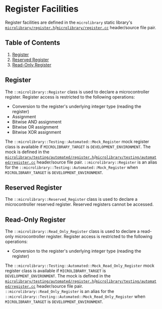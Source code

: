 # Register Facilities

Register facilities are defined in the `microlibrary` static library's
[`microlibrary/register.h`](https://github.com/apcountryman/microlibrary/blob/main/libraries/microlibrary/ANY/ANY/include/microlibrary/register.h)/[`microlibrary/register.cc`](https://github.com/apcountryman/microlibrary/blob/main/libraries/microlibrary/ANY/ANY/source/microlibrary/register.cc)
header/source file pair.

## Table of Contents

1. [Register](#register)
1. [Reserved Register](#reserved-register)
1. [Read-Only Register](#read-only-register)

## Register

The `::microlibrary::Register` class is used to declare a microcontroller register.
Register access is restricted to the following operations:
- Conversion to the register's underlying integer type (reading the register)
- Assignment
- Bitwise AND assignment
- Bitwise OR assignment
- Bitwise XOR assignment

The `::microlibrary::Testing::Automated::Mock_Register` mock register class is available
if `MICROLIBRARY_TARGET` is `DEVELOPMENT_ENVIRONMENT`.
The mock is defined in the
[`microlibrary/testing/automated/register.h`](https://github.com/apcountryman/microlibrary/blob/main/libraries/microlibrary/ANY/DEVELOPMENT_ENVIRONMENT/include/microlibrary/testing/automated/register.h)/[`microlibrary/testing/automated/register.cc`](https://github.com/apcountryman/microlibrary/blob/main/libraries/microlibrary/ANY/DEVELOPMENT_ENVIRONMENT/source/microlibrary/testing/automated/register.cc)
header/source file pair.
`::microlibrary::Register` is an alias for the
`::microlibrary::Testing::Automated::Mock_Register` when `MICROLIBRARY_TARGET` is
`DEVELOPMENT_ENVIRONMENT`.

## Reserved Register

The `::microlibrary::Reserved_Register` class is used to declare a microcontroller
reserved register.
Reserved registers cannot be accessed.

## Read-Only Register

The `::microlibrary::Read_Only_Register` class is used to declare a read-only
microcontroller register.
Register access is restricted to the following operations:
- Conversion to the register's underlying integer type (reading the register)

The `::microlibrary::Testing::Automated::Mock_Read_Only_Register` mock register class is
available if `MICROLIBRARY_TARGET` is `DEVELOPMENT_ENVIRONMENT`.
The mock is defined in the
[`microlibrary/testing/automated/register.h`](https://github.com/apcountryman/microlibrary/blob/main/libraries/microlibrary/ANY/DEVELOPMENT_ENVIRONMENT/include/microlibrary/testing/automated/register.h)/[`microlibrary/testing/automated/register.cc`](https://github.com/apcountryman/microlibrary/blob/main/libraries/microlibrary/ANY/DEVELOPMENT_ENVIRONMENT/source/microlibrary/testing/automated/register.cc)
header/source file pair.
`::microlibrary::Read_Only_Register` is an alias for the
`::microlibrary::Testing::Automated::Mock_Read_Only_Register` when `MICROLIBRARY_TARGET`
is `DEVELOPMENT_ENVIRONMENT`.
